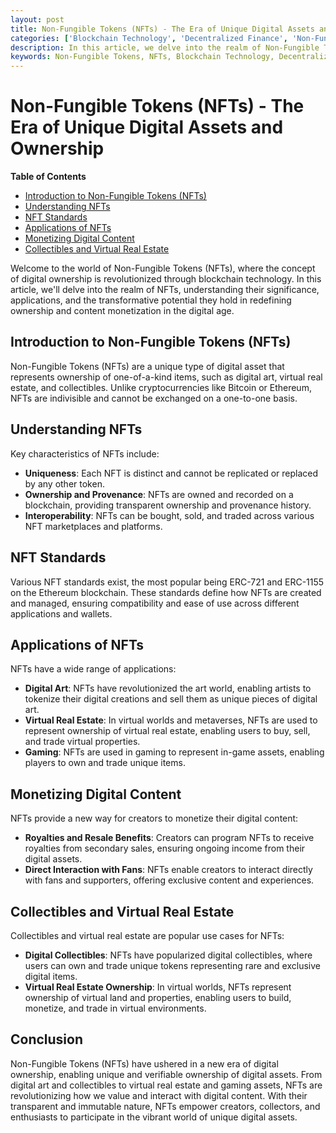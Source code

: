 ```yaml
---
layout: post
title: Non-Fungible Tokens (NFTs) - The Era of Unique Digital Assets and Ownership
categories: ['Blockchain Technology', 'Decentralized Finance', 'Non-Fungible Tokens', 'Smart Contracts', 'Decentralized Applications']
description: In this article, we delve into the realm of Non-Fungible Tokens (NFTs), understanding their significance, applications, and the revolution they bring to digital ownership and content monetization through blockchain technology.
keywords: Non-Fungible Tokens, NFTs, Blockchain Technology, Decentralized Finance, Smart Contracts, DApps
---
```

# Non-Fungible Tokens (NFTs) - The Era of Unique Digital Assets and Ownership

**Table of Contents**

- [Introduction to Non-Fungible Tokens (NFTs)](#introduction-to-non-fungible-tokens-nfts)
- [Understanding NFTs](#understanding-nfts)
- [NFT Standards](#nft-standards)
- [Applications of NFTs](#applications-of-nfts)
- [Monetizing Digital Content](#monetizing-digital-content)
- [Collectibles and Virtual Real Estate](#collectibles-and-virtual-real-estate)

Welcome to the world of Non-Fungible Tokens (NFTs), where the concept of digital ownership is revolutionized through blockchain technology. In this article, we'll delve into the realm of NFTs, understanding their significance, applications, and the transformative potential they hold in redefining ownership and content monetization in the digital age.

## Introduction to Non-Fungible Tokens (NFTs)

Non-Fungible Tokens (NFTs) are a unique type of digital asset that represents ownership of one-of-a-kind items, such as digital art, virtual real estate, and collectibles. Unlike cryptocurrencies like Bitcoin or Ethereum, NFTs are indivisible and cannot be exchanged on a one-to-one basis.

## Understanding NFTs

Key characteristics of NFTs include:

- **Uniqueness**: Each NFT is distinct and cannot be replicated or replaced by any other token.
- **Ownership and Provenance**: NFTs are owned and recorded on a blockchain, providing transparent ownership and provenance history.
- **Interoperability**: NFTs can be bought, sold, and traded across various NFT marketplaces and platforms.

## NFT Standards

Various NFT standards exist, the most popular being ERC-721 and ERC-1155 on the Ethereum blockchain. These standards define how NFTs are created and managed, ensuring compatibility and ease of use across different applications and wallets.

## Applications of NFTs

NFTs have a wide range of applications:

- **Digital Art**: NFTs have revolutionized the art world, enabling artists to tokenize their digital creations and sell them as unique pieces of digital art.
- **Virtual Real Estate**: In virtual worlds and metaverses, NFTs are used to represent ownership of virtual real estate, enabling users to buy, sell, and trade virtual properties.
- **Gaming**: NFTs are used in gaming to represent in-game assets, enabling players to own and trade unique items.

## Monetizing Digital Content

NFTs provide a new way for creators to monetize their digital content:

- **Royalties and Resale Benefits**: Creators can program NFTs to receive royalties from secondary sales, ensuring ongoing income from their digital assets.
- **Direct Interaction with Fans**: NFTs enable creators to interact directly with fans and supporters, offering exclusive content and experiences.

## Collectibles and Virtual Real Estate

Collectibles and virtual real estate are popular use cases for NFTs:

- **Digital Collectibles**: NFTs have popularized digital collectibles, where users can own and trade unique tokens representing rare and exclusive digital items.
- **Virtual Real Estate Ownership**: In virtual worlds, NFTs represent ownership of virtual land and properties, enabling users to build, monetize, and trade in virtual environments.

## Conclusion

Non-Fungible Tokens (NFTs) have ushered in a new era of digital ownership, enabling unique and verifiable ownership of digital assets. From digital art and collectibles to virtual real estate and gaming assets, NFTs are revolutionizing how we value and interact with digital content. With their transparent and immutable nature, NFTs empower creators, collectors, and enthusiasts to participate in the vibrant world of unique digital assets.

